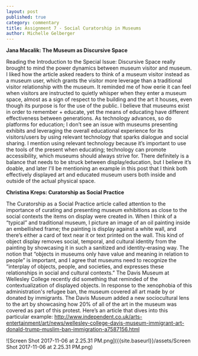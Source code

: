 ```yaml
---
layout: post
published: true
category: commentary
title: Assignment 7 - Social Curatorship in Museums
author: Michelle Gelberger
---
```

**Jana Macalik: The Museum as Discursive Space**

Reading the Introduction to the Special Issue: Discursive Space really brought to mind the power dynamics between museum visitor and museum. I liked how the article asked readers to think of a museum visitor instead as a museum user, which grants the visitor more leverage than a traditional visitor relationship with the museum. It reminded me of how eerie it can feel when visitors are instructed to quietly whisper when they enter a museum space, almost as a sign of respect to the building and the art it houses, even though its purpose is for the use of the public. I believe that museums exist in order to remember + educate, yet the means of educating have different effectiveness between generations. As technology advances, so do platforms for education; I don’t see an issue with museums presenting exhibits and leveraging the overall educational experience for its visitors/users by using relevant technology that sparks dialogue and social sharing. I mention using relevant technology because it’s important to use the tools of the present when educating; technology can promote accessibility, which museums should always strive for. There definitely is a balance that needs to be struck between display/education, but I believe it’s doable, and later I'll be mentioning an example in this post that I think both effectively displayed art and educated museum users both inside and outside of the actual physical space.


**Christina Kreps: Curatorship as Social Practice**

The Curatorship as a Social Practice article called attention to the importance of curating and presenting museum exhibitions as close to the social contexts the items on display were created in. When I think of a “typical” and traditional museum, I picture an image of an oil painting inside an embellished frame; the painting is display against a white wall, and there’s either a card of text near it or text printed on the wall. This kind of object display removes social, temporal, and cultural identity from the painting by showcasing it in such a sanitized and identity-erasing way. The notion that “objects in museums only have value and meaning in relation to people” is important, and I agree that museums need to recognize the “interplay of objects, people, and societies, and expresses these relationships in social and cultural contexts.” The Davis Museum at Wellesley College recently did something that reminded of the contextualization of displayed objects. In response to the xenophobia of this administration's refugee ban, the museum covered all art made by or donated by immigrants. The Davis Museum added a new sociocultural lens to the art by showcasing how 20% of all of the art in the museum was covered as part of this protest. Here’s an article that dives into this particular example: 
http://www.independent.co.uk/arts-entertainment/art/news/wellesley-college-davis-museum-immigrant-art-donald-trump-muslim-ban-immigration-a7587156.html

![Screen Shot 2017-11-06 at 2.25.31 PM.png]({{site.baseurl}}/assets/Screen Shot 2017-11-06 at 2.25.31 PM.png)


